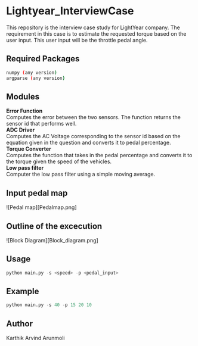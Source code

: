 # Lightyear_InterviewCase
This repository is the interview case study for LightYear company. The requirement in this case is to estimate the requested torque based on the user input. This user input will be the throttle pedal angle.

## Required Packages
```bash
numpy (any version)
argparse (any version)
```

## Modules
**Error Function**  
Computes the error between the two sensors. The function returns the sensor id that performs well.  
**ADC Driver**  
Computes the AC Voltage corresponding to the sensor id based on the equation given in the question and converts it to pedal percentage.  
**Torque Converter**  
Computes the function that takes in the pedal percentage and converts it to the torque given the speed of the vehicles.  
**Low pass filter**  
Computer the low pass filter using a simple moving average.   

## Input pedal map
![Pedal map][Pedalmap.png]

## Outline of the excecution
![Block Diagram][Block_diagram.png]

## Usage

```python
python main.py -s <speed> -p <pedal_input>
```

## Example

```python
python main.py -s 40 -p 15 20 10
```

## Author
Karthik Arvind Arunmoli
